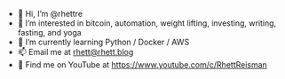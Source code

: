 - 👋 Hi, I’m @rhettre
- 👀 I’m interested in bitcoin, automation, weight lifting, investing, writing, fasting, and yoga
- 🌱 I’m currently learning Python / Docker / AWS
- 📫 Email me at rhett@rhett.blog 
- 🎥 Find me on YouTube at https://www.youtube.com/c/RhettReisman

<!---
rhettre/rhettre is a ✨ special ✨ repository because its `README.md` (this file) appears on your GitHub profile.
You can click the Preview link to take a look at your changes.
--->
